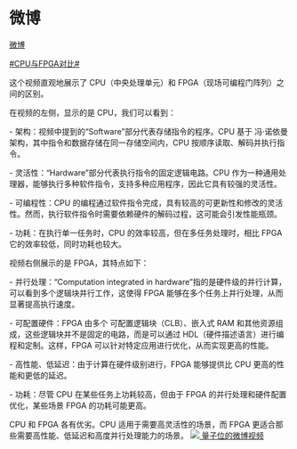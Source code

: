 # 微博
[微博](https://m.weibo.cn/status/P2YYc2VEv?jumpfrom=weibocom&utm_source=pocket_saves) 

 [#CPU与FPGA对比#](https://m.weibo.cn/search?containerid=231522type%3D1%26t%3D10%26q%3D%23CPU%E4%B8%8EFPGA%E5%AF%B9%E6%AF%94%23&extparam=%23CPU%E4%B8%8EFPGA%E5%AF%B9%E6%AF%94%23&luicode=20000061&lfid=5107110280698275)

这个视频直观地展示了 CPU（中央处理单元）和 FPGA（现场可编程门阵列）之间的区别。

在视频的左侧，显示的是 CPU，我们可以看到：

\- 架构：视频中提到的“Software”部分代表存储指令的程序。CPU 基于 冯·诺依曼架构，其中指令和数据存储在同一存储空间内，CPU 按顺序读取、解码并执行指令。

\- 灵活性：“Hardware”部分代表执行指令的固定逻辑电路。CPU 作为一种通用处理器，能够执行多种软件指令，支持多种应用程序，因此它具有较强的灵活性。

\- 可编程性：CPU 的编程通过软件指令完成，具有较高的可更新性和修改的灵活性。然而，执行软件指令时需要依赖硬件的解码过程，这可能会引发性能瓶颈。

\- 功耗：在执行单一任务时，CPU 的效率较高，但在多任务处理时，相比 FPGA它的效率较低，同时功耗也较大。

视频右侧展示的是 FPGA，其特点如下：

\- 并行处理：“Computation integrated in hardware”指的是硬件级的并行计算，可以看到多个逻辑块并行工作，这使得 FPGA 能够在多个任务上并行处理，从而显著提高执行速度。

\- 可配置硬件：FPGA 由多个 可配置逻辑块（CLB）、嵌入式 RAM 和其他资源组成，这些逻辑块并不是固定的电路，而是可以通过 HDL（硬件描述语言）进行编程和定制。这样，FPGA 可以针对特定应用进行优化，从而实现更高的性能。

\- 高性能、低延迟：由于计算在硬件级别进行，FPGA 能够提供比 CPU 更高的性能和更低的延迟。

\- 功耗：尽管 CPU 在某些任务上功耗较高，但由于 FPGA 的并行处理和硬件配置优化，某些场景 FPGA 的功耗可能更高。

CPU 和 FPGA 各有优劣。CPU 适用于需要高灵活性的场景，而 FPGA 更适合那些需要高性能、低延迟和高度并行处理能力的场景。 [![](https://h5.sinaimg.cn/upload/2015/09/25/3/timeline_card_small_video_default.png)
量子位的微博视频](https://video.weibo.com/show?fid=1034:5107110124650569)
